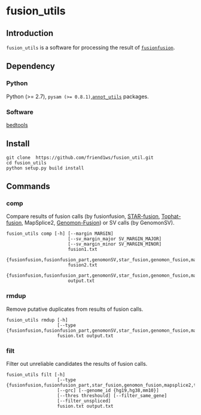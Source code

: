 # fusion_utils

## Introduction

`fusion_utils` is a software for processing the result of [`fusionfusion`](https://github.com/Genomon-Project/fusionfusion).

## Dependency

### Python

Python (>= 2.7), `pysam (>= 0.8.1)`,[`annot_utils`](https://github.com/friend1ws/annot_utils) packages.

### Software

[bedtools](http://bedtools.readthedocs.io/en/latest/)

## Install 
```
git clone  https://github.com/friend1ws/fusion_util.git
cd fusion_utils
python setup.py build install
```


## Commands

### comp
Compare results of fusion calls (by fusionfusion, 
[STAR-fusion](https://github.com/STAR-Fusion/STAR-Fusion), 
[Tophat-fusion](http://ccb.jhu.edu/software/tophat/index.shtml), 
MapSplice2, 
[Genomon-Fusion](http://genomon.hgc.jp/rna/)) or 
SV calls (by GenomonSV).

```
fusion_utils comp [-h] [--margin MARGIN]
                       [--sv_margin_major SV_MARGIN_MAJOR]
                       [--sv_margin_minor SV_MARGIN_MINOR]
                       fusion1.txt
                       {fusionfusion,fusionfusion_part,genomonSV,star_fusion,genomon_fusion,mapsplice2,tophat_fusion}
                       fusion2.txt
                       {fusionfusion,fusionfusion_part,genomonSV,star_fusion,genomon_fusion,mapsplice2,tophat_fusion}
                       output.txt
```

### rmdup

Remove putative duplicates from results of fusion calls.

```
fusion_utils rmdup [-h]
                   [--type {fusionfusion,fusionfusion_part,genomonSV,star_fusion,genomon_fusion,mapsplice2,tophat_fusion}]
                   fusion.txt output.txt
```

### filt
Filter out unreliable candidates the results of fusion calls.

```
fusion_utils filt [-h]
                   [--type {fusionfusion,fusionfusion_part,star_fusion,genomon_fusion,mapsplice2,tophat_fusion}]
                   [--grc] [--genome_id {hg19,hg38,mm10}]
                   [--thres threshould] [--filter_same_gene]
                   [--filter_unspliced]
                   fusion.txt output.txt
```
 
